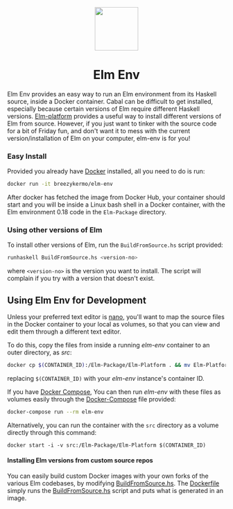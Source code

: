 <div align="center"><img height=100 width=100 src="https://ih1.redbubble.net/image.171623651.0580/sticker,375x360.png"></div>
<h1 align="center">Elm Env</h1>

Elm Env provides an easy way to run an Elm environment from its Haskell source, inside a Docker container. Cabal can be difficult to get installed, especially because certain versions of Elm require different Haskell versions. [Elm-platform](https://github.com/elm-lang/elm-platform) provides a useful way to install different versions of Elm from source. However, if you just want to tinker with the source code for a bit of Friday fun, and don't want it to mess with the current version/installation of Elm on your computer, elm-env is for you!

### Easy Install
Provided you already have [Docker](https://docs.docker.com/engine/installation/) installed, all you need to do is run:
```bash
docker run -it breezykermo/elm-env
```
After docker has fetched the image from Docker Hub, your container should start and you will be inside a Linux bash shell in a Docker container, with the Elm environment 0.18 code in the `Elm-Package` directory.

### Using other versions of Elm
To install other versions of Elm, run the `BuildFromSource.hs` script provided:
```bash
runhaskell BuildFromSource.hs <version-no>
```
where `<version-no>` is the version you want to install. The script will complain if you try with a version that doesn't exist.

## Using Elm Env for Development
Unless your preferred text editor is [nano](https://en.wikipedia.org/wiki/GNU_nano), you'll want to map the source files in the Docker container to your local as volumes, so that you can view and edit them through a different text editor.

To do this, copy the files from inside a running _elm-env_ container to an outer directory, as *src*:
```bash
docker cp $(CONTAINER_ID):/Elm-Package/Elm-Platform . && mv Elm-Platform src
```
replacing `$(CONTAINER_ID)` with your _elm-env_ instance's container ID.

If you have [Docker Compose](https://docs.docker.com/compose/install/), You can then run _elm-env_ with these files as volumes easily through the [Docker-Compose](https://docs.docker.com/compose/) file provided:
```bash
docker-compose run --rm elm-env
```

Alternatively, you can run the container with the `src` directory as a volume directly through this command:
```
docker start -i -v src:/Elm-Package/Elm-Platform $(CONTAINER_ID)
```

#### Installing Elm versions from custom source repos
You can easily build custom Docker images with your own forks of the various Elm codebases, by modifying [BuildFromSource.hs](./BuildFromSource.hs). The [Dockerfile](./Dockerfile) simply runs the [BuildFromSource.hs](./BuildFromSource.hs) script and puts what is generated in an image.
